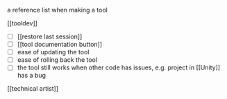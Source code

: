 a reference list when making a tool

[[tooldev]]

- [ ] [[restore last session]]
- [ ] [[tool documentation button]]
- [ ] ease of updating the tool
- [ ] ease of rolling back the tool
- [ ] the tool still works when other code has issues, e.g. project in [[Unity]] has a bug

[[technical artist]]
